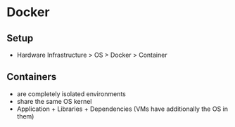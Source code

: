 # Docker

## Setup
* Hardware Infrastructure > OS > Docker > Container

## Containers
* are completely isolated environments
* share the same OS kernel
* Application + Libraries + Dependencies (VMs have additionally the OS in them)
